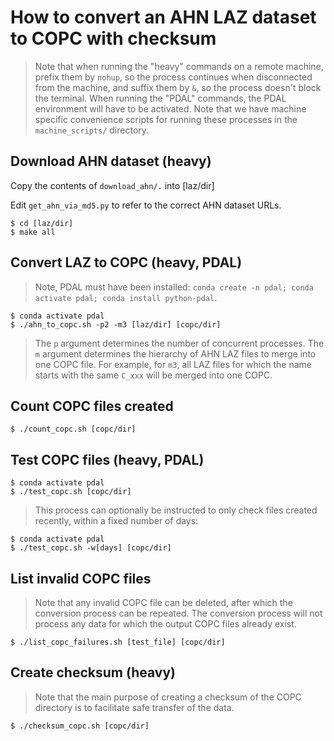 # How to convert an AHN LAZ dataset to COPC with checksum
> Note that when running the "heavy" commands on a remote machine, prefix them by `nohup`, so the process continues when disconnected from the machine, and suffix them by `&`, so the process doesn't block the terminal.
> When running the "PDAL" commands, the PDAL environment will have to be activated.
> Note that we have machine specific convenience scripts for running these processes in the `machine_scripts/` directory.

## Download AHN dataset (heavy)
Copy the contents of `download_ahn/.` into [laz/dir]

Edit `get_ahn_via_md5.py` to refer to the correct AHN dataset URLs.

```(bash)
$ cd [laz/dir]
$ make all
```

## Convert LAZ to COPC (heavy, PDAL)
> Note, PDAL must have been installed: `conda create -n pdal; conda activate pdal; conda install python-pdal`.

```(bash)
$ conda activate pdal
$ ./ahn_to_copc.sh -p2 -m3 [laz/dir] [copc/dir]
```

> The `p` argument determines the number of concurrent processes.
> The `m` argument determines the hierarchy of AHN LAZ files to merge into one COPC file. For example, for `m3`, all LAZ files for which the name starts with the same `C_xxx` will be merged into one COPC.

## Count COPC files created
```(bash)
$ ./count_copc.sh [copc/dir]
```

## Test COPC files (heavy, PDAL)
```(bash)
$ conda activate pdal
$ ./test_copc.sh [copc/dir] 
```

> This process can optionally be instructed to only check files created recently, within a fixed number of days:
```(bash)
$ conda activate pdal
$ ./test_copc.sh -w[days] [copc/dir]
```

## List invalid COPC files
> Note that any invalid COPC file can be deleted, after which the conversion process can be repeated. The conversion process will not process any data for which the output COPC files already exist.

```(bash)
$ ./list_copc_failures.sh [test_file] [copc/dir]
```

## Create checksum (heavy)
> Note that the main purpose of creating a checksum of the COPC directory is to facilitate safe transfer of the data.

```(bash)
$ ./checksum_copc.sh [copc/dir]
```

